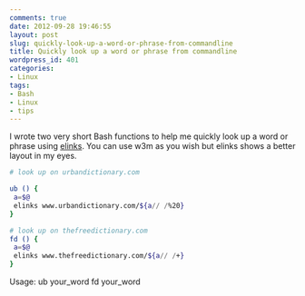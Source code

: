 ```yaml
---
comments: true
date: 2012-09-28 19:46:55
layout: post
slug: quickly-look-up-a-word-or-phrase-from-commandline
title: Quickly look up a word or phrase from commandline
wordpress_id: 401
categories:
- Linux
tags:
- Bash
- Linux
- tips
---
```


I wrote two very short Bash functions to help me quickly look up a word or phrase using
[elinks](http://elinks.or.cz/). You can use w3m as you wish but elinks shows a better layout in my
eyes.

```bash
# look up on urbandictionary.com

ub () {
 a=$@
 elinks www.urbandictionary.com/${a// /%20}
}

# look up on thefreedictionary.com
fd () {
 a=$@
 elinks www.thefreedictionary.com/${a// /+}
}
```

Usage:
    ub your_word
    fd your_word
